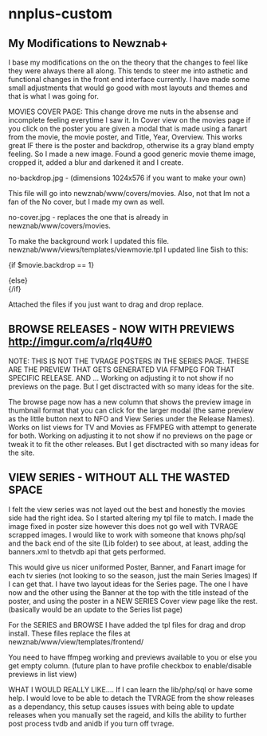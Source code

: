 nnplus-custom
=============

My Modifications to Newznab+
----------------------------
I base my modifications on the on the theory that the changes to feel like they were always there all along. 
This tends to steer me into asthetic and functional changes in the front end interface currently. 
I have made some small adjustments that would go good with most layouts and themes and that is what I was going for. 


MOVIES COVER PAGE:
This change drove me nuts in the absense and incomplete feeling everytime I saw it. 
In Cover view on the movies page if you click on the poster you are given a modal that is made using a fanart from the movie, the movie poster, and Title, Year, Overview. 
This works great IF there is the poster and backdrop, otherwise its a gray bland empty feeling. So I made a new image. 
Found a good generic movie theme image, cropped it, added a blur and darkened it and I create.

no-backdrop.jpg -  (dimensions 1024x576 if you want to make your own)

This file will go into newznab/www/covers/movies.
Also, not that Im not a fan of the No cover, but I made my own as well.

no-cover.jpg - replaces the one that is already in newznab/www/covers/movies.

To make the background work I updated this file. newznab/www/views/templates/viewmovie.tpl
I updated line 5ish to this:

{if $movie.backdrop == 1}<div id="backdrop"><img src="{$smarty.const.WWW_TOP}/covers/movies/{$movie.imdbID}-backdrop.jpg" alt="" /></div>
{else}<div id="backdrop"><img src="{$smarty.const.WWW_TOP}/covers/movies/no-backdrop.jpg" alt="" /></div>{/if}


Attached the files if you just want to drag and drop replace. 




BROWSE RELEASES - NOW WITH PREVIEWS   http://imgur.com/a/rIq4U#0
-----------------------------------

NOTE: THIS IS NOT THE TVRAGE POSTERS IN THE SERIES PAGE. THESE ARE THE PREVIEW THAT GETS GENERATED VIA FFMPEG FOR THAT SPECIFIC RELEASE.
AND ... Working on adjusting it to not show if no previews on the page. But I get disctracted with so many ideas for the site. 

The browse page now has a new column that shows the preview image in thumbnail format that you can click for the larger modal (the same preview as the little button next to NFO and View Series under the Release Names). Works on list views for TV and Movies as FFMPEG with attempt to generate for both. Working on adjusting it to not show if no previews on the page or tweak it to fit the other releases. But I get disctracted with so many ideas for the site. 

VIEW SERIES - WITHOUT ALL THE WASTED SPACE
------------------------------------------
I felt the view series was not layed out the best and honestly the movies side had the right idea. So I started altering my tpl file to match. I made the image fixed in poster size however this does not go well with TVRAGE scrapped images. I would like to work with someone that knows php/sql and the back end of the site (Lib folder) to see about, at least, adding the banners.xml to thetvdb api that gets performed. 

This would give us nicer uniformed Poster, Banner, and Fanart image for each tv sieries (not looking to so the season, just the main Series Images) If I can get that. I have two layout ideas for the Series page. The one I have now and the other using the Banner at the top with the title instead of the poster, and using the poster in a NEW SERIES Cover view page like the rest. (basically would be an update to the Series list page)

For the SERIES and BROWSE I have added the tpl files for drag and drop install. 
These files replace the files at newznab/www/view/templates/frontend/ 

You need to have ffmpeg working and previews available to you or else you get empty column. 
(future plan to have profile checkbox to enable/disable previews in list view)



WHAT I WOULD REALLY LIKE.... If I can learn the lib/php/sql or have some help. I would love to be able to detach the TVRAGE from the show releases as a dependancy, this setup causes issues with being able to update releases when you manually set the rageid, and kills the ability to further post process tvdb and anidb if you turn off tvrage. 